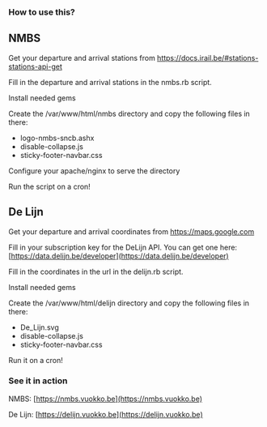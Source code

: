 ### How to use this?

## NMBS

Get your departure and arrival stations from https://docs.irail.be/#stations-stations-api-get

Fill in the departure and arrival stations in the nmbs.rb script.

Install needed gems

Create the /var/www/html/nmbs directory and copy the following files in there:
* logo-nmbs-sncb.ashx
* disable-collapse.js
* sticky-footer-navbar.css

Configure your apache/nginx to serve the directory

Run the script on a cron!

## De Lijn

Get your departure and arrival coordinates from https://maps.google.com

Fill in your subscription key for the DeLijn API. You can get one here: [https://data.delijn.be/developer](https://data.delijn.be/developer)

Fill in the coordinates in the url in the delijn.rb script.

Install needed gems

Create the /var/www/html/delijn directory and copy the following files in there:
* De_Lijn.svg
* disable-collapse.js
* sticky-footer-navbar.css

Run it on a cron!

### See it in action

NMBS: [https://nmbs.vuokko.be](https://nmbs.vuokko.be)

De Lijn: [https://delijn.vuokko.be](https://delijn.vuokko.be)
